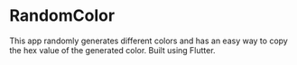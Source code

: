 # RandomColor

This app randomly generates different colors and has an easy way to copy the hex value of the generated color.
Built using Flutter.
